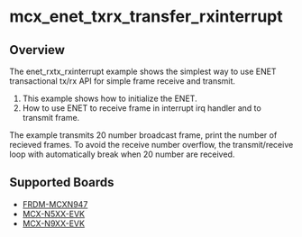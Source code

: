 # mcx_enet_txrx_transfer_rxinterrupt

## Overview

The enet_rxtx_rxinterrupt example shows the simplest way to use ENET transactional tx/rx API for simple frame receive and transmit.

1. This example shows how to initialize the ENET.
2. How to use ENET to receive frame in interrupt irq handler and to transmit frame.

The example transmits 20 number broadcast frame, print the number of recieved frames. To avoid
the receive number overflow, the transmit/receive loop with automatically break when 20 number
are received.

## Supported Boards
- [FRDM-MCXN947](../../../_boards/frdmmcxn947/driver_examples/enet/txrx_transfer_rxinterrupt/example_board_readme.md)
- [MCX-N5XX-EVK](../../../_boards/mcxn5xxevk/driver_examples/enet/txrx_transfer_rxinterrupt/example_board_readme.md)
- [MCX-N9XX-EVK](../../../_boards/mcxn9xxevk/driver_examples/enet/txrx_transfer_rxinterrupt/example_board_readme.md)
